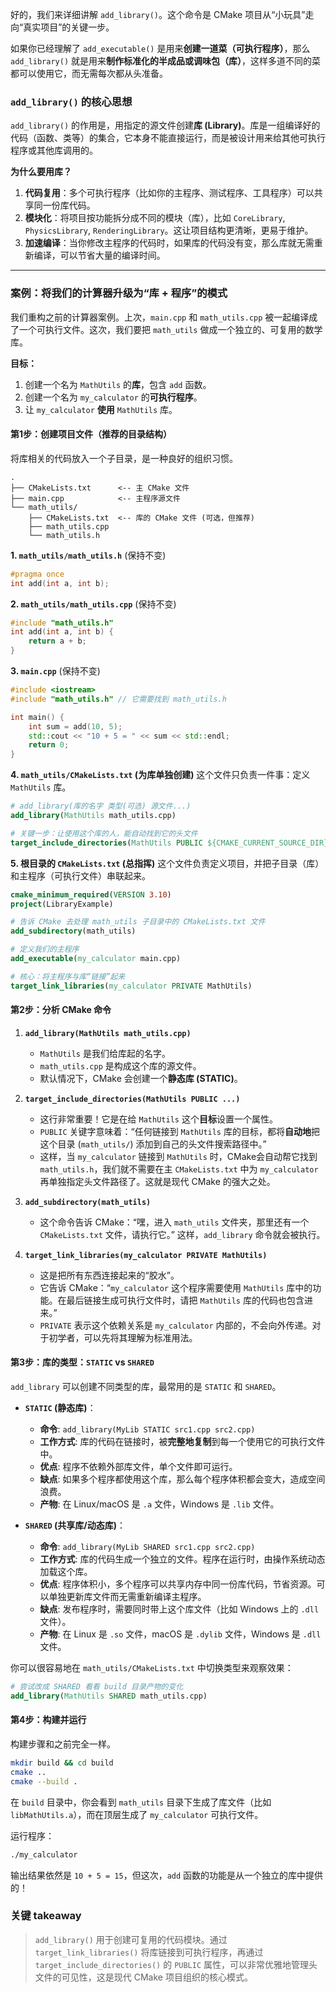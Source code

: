 好的，我们来详细讲解 `add_library()`。这个命令是 CMake 项目从“小玩具”走向“真实项目”的关键一步。

如果你已经理解了 `add_executable()` 是用来**创建一道菜（可执行程序）**，那么 `add_library()` 就是用来**制作标准化的半成品或调味包（库）**，这样多道不同的菜都可以使用它，而无需每次都从头准备。

### `add_library()` 的核心思想

`add_library()` 的作用是，用指定的源文件创建**库 (Library)**。库是一组编译好的代码（函数、类等）的集合，它本身不能直接运行，而是被设计用来给其他可执行程序或其他库调用的。

**为什么要用库？**

1.  **代码复用**：多个可执行程序（比如你的主程序、测试程序、工具程序）可以共享同一份库代码。
2.  **模块化**：将项目按功能拆分成不同的模块（库），比如 `CoreLibrary`, `PhysicsLibrary`, `RenderingLibrary`。这让项目结构更清晰，更易于维护。
3.  **加速编译**：当你修改主程序的代码时，如果库的代码没有变，那么库就无需重新编译，可以节省大量的编译时间。

-----

### 案例：将我们的计算器升级为“库 + 程序”的模式

我们重构之前的计算器案例。上次，`main.cpp` 和 `math_utils.cpp` 被一起编译成了一个可执行文件。这次，我们要把 `math_utils` 做成一个独立的、可复用的数学库。

**目标：**

1.  创建一个名为 `MathUtils` 的**库**，包含 `add` 函数。
2.  创建一个名为 `my_calculator` 的**可执行程序**。
3.  让 `my_calculator` **使用** `MathUtils` 库。

#### 第1步：创建项目文件（推荐的目录结构）

将库相关的代码放入一个子目录，是一种良好的组织习惯。

```
.
├── CMakeLists.txt      <-- 主 CMake 文件
├── main.cpp            <-- 主程序源文件
└── math_utils/
    ├── CMakeLists.txt  <-- 库的 CMake 文件 (可选，但推荐)
    ├── math_utils.cpp
    └── math_utils.h
```

**1. `math_utils/math_utils.h`** (保持不变)

```cpp
#pragma once
int add(int a, int b);
```

**2. `math_utils/math_utils.cpp`** (保持不变)

```cpp
#include "math_utils.h"
int add(int a, int b) {
    return a + b;
}
```

**3. `main.cpp`** (保持不变)

```cpp
#include <iostream>
#include "math_utils.h" // 它需要找到 math_utils.h

int main() {
    int sum = add(10, 5);
    std::cout << "10 + 5 = " << sum << std::endl;
    return 0;
}
```

**4. `math_utils/CMakeLists.txt` (为库单独创建)**
这个文件只负责一件事：定义 `MathUtils` 库。

```cmake
# add_library(库的名字 类型(可选) 源文件...)
add_library(MathUtils math_utils.cpp)

# 关键一步：让使用这个库的人，能自动找到它的头文件
target_include_directories(MathUtils PUBLIC ${CMAKE_CURRENT_SOURCE_DIR})
```

**5. 根目录的 `CMakeLists.txt` (总指挥)**
这个文件负责定义项目，并把子目录（库）和主程序（可执行文件）串联起来。

```cmake
cmake_minimum_required(VERSION 3.10)
project(LibraryExample)

# 告诉 CMake 去处理 math_utils 子目录中的 CMakeLists.txt 文件
add_subdirectory(math_utils)

# 定义我们的主程序
add_executable(my_calculator main.cpp)

# 核心：将主程序与库“链接”起来
target_link_libraries(my_calculator PRIVATE MathUtils)
```

#### 第2步：分析 CMake 命令

1.  **`add_library(MathUtils math_utils.cpp)`**

      * `MathUtils` 是我们给库起的名字。
      * `math_utils.cpp` 是构成这个库的源文件。
      * 默认情况下，CMake 会创建一个**静态库 (STATIC)**。

2.  **`target_include_directories(MathUtils PUBLIC ...)`**

      * 这行非常重要！它是在给 `MathUtils` 这个**目标**设置一个属性。
      * `PUBLIC` 关键字意味着：“任何链接到 `MathUtils` 库的目标，都将**自动地**把这个目录 (`math_utils/`) 添加到自己的头文件搜索路径中。”
      * 这样，当 `my_calculator` 链接到 `MathUtils` 时，CMake会自动帮它找到 `math_utils.h`，我们就不需要在主 `CMakeLists.txt` 中为 `my_calculator` 再单独指定头文件路径了。这就是现代 CMake 的强大之处。

3.  **`add_subdirectory(math_utils)`**

      * 这个命令告诉 CMake：“嘿，进入 `math_utils` 文件夹，那里还有一个 `CMakeLists.txt` 文件，请执行它。” 这样，`add_library` 命令就会被执行。

4.  **`target_link_libraries(my_calculator PRIVATE MathUtils)`**

      * 这是把所有东西连接起来的“胶水”。
      * 它告诉 CMake：“`my_calculator` 这个程序需要使用 `MathUtils` 库中的功能。在最后链接生成可执行文件时，请把 `MathUtils` 库的代码也包含进来。”
      * `PRIVATE` 表示这个依赖关系是 `my_calculator` 内部的，不会向外传递。对于初学者，可以先将其理解为标准用法。

#### 第3步：库的类型：`STATIC` vs `SHARED`

`add_library` 可以创建不同类型的库，最常用的是 `STATIC` 和 `SHARED`。

  * **`STATIC` (静态库)**：

      * **命令**: `add_library(MyLib STATIC src1.cpp src2.cpp)`
      * **工作方式**: 库的代码在链接时，被**完整地复制**到每一个使用它的可执行文件中。
      * **优点**: 程序不依赖外部库文件，单个文件即可运行。
      * **缺点**: 如果多个程序都使用这个库，那么每个程序体积都会变大，造成空间浪费。
      * **产物**: 在 Linux/macOS 是 `.a` 文件，Windows 是 `.lib` 文件。

  * **`SHARED` (共享库/动态库)**：

      * **命令**: `add_library(MyLib SHARED src1.cpp src2.cpp)`
      * **工作方式**: 库的代码生成一个独立的文件。程序在运行时，由操作系统动态加载这个库。
      * **优点**: 程序体积小，多个程序可以共享内存中同一份库代码，节省资源。可以单独更新库文件而无需重新编译主程序。
      * **缺点**: 发布程序时，需要同时带上这个库文件（比如 Windows 上的 `.dll` 文件）。
      * **产物**: 在 Linux 是 `.so` 文件，macOS 是 `.dylib` 文件，Windows 是 `.dll` 文件。

你可以很容易地在 `math_utils/CMakeLists.txt` 中切换类型来观察效果：

```cmake
# 尝试改成 SHARED 看看 build 目录产物的变化
add_library(MathUtils SHARED math_utils.cpp) 
```

#### 第4步：构建并运行

构建步骤和之前完全一样。

```bash
mkdir build && cd build
cmake ..
cmake --build .
```

在 `build` 目录中，你会看到 `math_utils` 目录下生成了库文件（比如 `libMathUtils.a`），而在顶层生成了 `my_calculator` 可执行文件。

运行程序：

```bash
./my_calculator
```

输出结果依然是 `10 + 5 = 15`，但这次，`add` 函数的功能是从一个独立的库中提供的！

### 关键 takeaway

> `add_library()` 用于创建可复用的代码模块。通过 `target_link_libraries()` 将库链接到可执行程序，再通过 `target_include_directories()` 的 `PUBLIC` 属性，可以非常优雅地管理头文件的可见性，这是现代 CMake 项目组织的核心模式。